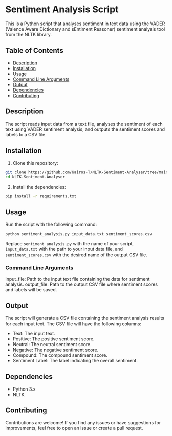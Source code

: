 # Sentiment Analysis Script

This is a Python script that analyses sentiment in text data using the VADER (Valence Aware Dictionary and sEntiment Reasoner) sentiment analysis tool from the NLTK library.

## Table of Contents

- [Description](#description)
- [Installation](#installation)
- [Usage](#usage)
- [Command Line Arguments](#command-line-arguments)
- [Output](#output)
- [Dependencies](#dependencies)
- [Contributing](#contributing)

## Description

The script reads input data from a text file, analyses the sentiment of each text using VADER sentiment analysis, and outputs the sentiment scores and labels to a CSV file.

## Installation

1. Clone this repository:

```bash
git clone https://github.com/Kairos-T/NLTK-Sentiment-Analyser/tree/main
cd NLTK-Sentiment-Analyser
```

2. Install the dependencies:

```bash
pip install -r requirements.txt
```

## Usage

Run the script with the following command:

```bash
python sentiment_analysis.py input_data.txt sentiment_scores.csv
```
Replace `sentiment_analysis.py` with the name of your script, `input_data.txt` with the path to your input data file, and `sentiment_scores.csv` with the desired name of the output CSV file.

### Command Line Arguments
input_file: Path to the input text file containing the data for sentiment analysis.
output_file: Path to the output CSV file where sentiment scores and labels will be saved.

## Output
The script will generate a CSV file containing the sentiment analysis results for each input text. The CSV file will have the following columns:

- Text: The input text.
- Positive: The positive sentiment score.
- Neutral: The neutral sentiment score.
- Negative: The negative sentiment score.
- Compound: The compound sentiment score.
- Sentiment Label: The label indicating the overall sentiment.

## Dependencies
- Python 3.x
- NLTK

## Contributing
Contributions are welcome! If you find any issues or have suggestions for improvements, feel free to open an issue or create a pull request.
